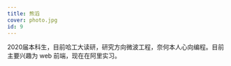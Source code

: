 ```yaml
---
title: 熊滔
cover: photo.jpg
id: 9
---
```


2020届本科生，目前哈工大读研，研究方向微波工程，奈何本人心向编程。目前主要兴趣为 web 前端，现在在阿里实习。
